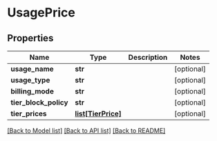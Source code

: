 # UsagePrice

## Properties
Name | Type | Description | Notes
------------ | ------------- | ------------- | -------------
**usage_name** | **str** |  | [optional] 
**usage_type** | **str** |  | [optional] 
**billing_mode** | **str** |  | [optional] 
**tier_block_policy** | **str** |  | [optional] 
**tier_prices** | [**list[TierPrice]**](TierPrice.md) |  | [optional] 

[[Back to Model list]](../README.md#documentation-for-models) [[Back to API list]](../README.md#documentation-for-api-endpoints) [[Back to README]](../README.md)


